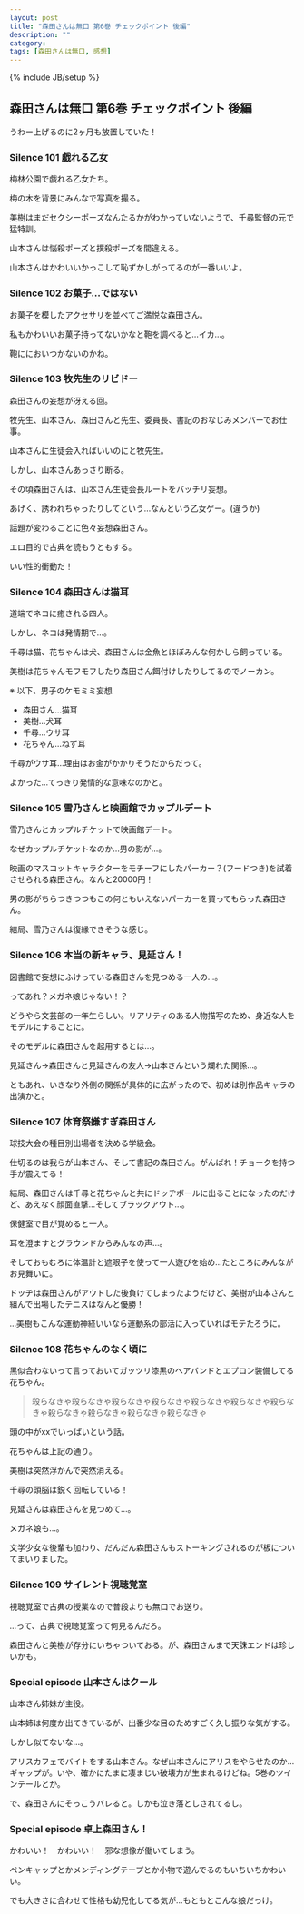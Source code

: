 ```yaml
---
layout: post
title: "森田さんは無口 第6巻 チェックポイント 後編"
description: ""
category: 
tags: [森田さんは無口, 感想]
---
```

{% include JB/setup %}

## 森田さんは無口 第6巻 チェックポイント 後編

うわー上げるのに2ヶ月も放置していた！

### Silence 101 戯れる乙女

梅林公園で戯れる乙女たち。

梅の木を背景にみんなで写真を撮る。

美樹はまだセクシーポーズなんたるかがわかっていないようで、千尋監督の元で猛特訓。

山本さんは悩殺ポーズと撲殺ポーズを間違える。

山本さんはかわいいかっこして恥ずかしがってるのが一番いいよ。

### Silence 102 お菓子…ではない

お菓子を模したアクセサリを並べてご満悦な森田さん。

私もかわいいお菓子持ってないかなと鞄を調べると…イカ…。

鞄ににおいつかないのかね。

### Silence 103 牧先生のリビドー

森田さんの妄想が冴える回。

牧先生、山本さん、森田さんと先生、委員長、書記のおなじみメンバーでお仕事。

山本さんに生徒会入ればいいのにと牧先生。

しかし、山本さんあっさり断る。

その頃森田さんは、山本さん生徒会長ルートをバッチリ妄想。

あげく、誘われちゃったりしてという…なんという乙女ゲー。(違うか)

話題が変わるごとに色々妄想森田さん。

エロ目的で古典を読もうともする。

いい性的衝動だ！

### Silence 104 森田さんは猫耳

道端でネコに癒される四人。

しかし、ネコは発情期で…。

千尋は猫、花ちゃんは犬、森田さんは金魚とほぼみんな何かしら飼っている。

美樹は花ちゃんモフモフしたり森田さん餌付けしたりしてるのでノーカン。

※ 以下、男子のケモミミ妄想

- 森田さん…猫耳
- 美樹…犬耳
- 千尋…ウサ耳
- 花ちゃん…ねず耳

千尋がウサ耳…理由はお金がかかりそうだからだって。

よかった…てっきり発情的な意味なのかと。

### Silence 105 雪乃さんと映画館でカップルデート

雪乃さんとカップルチケットで映画館デート。

なぜカップルチケットなのか…男の影が…。

映画のマスコットキャラクターをモチーフにしたパーカー？(フードつき)を試着させられる森田さん。なんと20000円！

男の影がちらつきつつもこの何ともいえないパーカーを買ってもらった森田さん。

結局、雪乃さんは復縁できそうな感じ。

### Silence 106 本当の新キャラ、見延さん！

図書館で妄想にふけっている森田さんを見つめる一人の…。

ってあれ？メガネ娘じゃない！？

どうやら文芸部の一年生らしい。リアリティのある人物描写のため、身近な人をモデルにすることに。

そのモデルに森田さんを起用するとは…。

見延さん→森田さんと見延さんの友人→山本さんという爛れた関係…。

ともあれ、いきなり外側の関係が具体的に広がったので、初めは別作品キャラの出演かと。

### Silence 107 体育祭嫌すぎ森田さん

球技大会の種目別出場者を決める学級会。

仕切るのは我らが山本さん、そして書記の森田さん。がんばれ！チョークを持つ手が震えてる！

結局、森田さんは千尋と花ちゃんと共にドッヂボールに出ることになったのだけど、あえなく顔面直撃…そしてブラックアウト…。

保健室で目が覚めると一人。

耳を澄ますとグラウンドからみんなの声…。

そしておもむろに体温計と遮眼子を使って一人遊びを始め…たところにみんながお見舞いに。

ドッヂは森田さんがアウトした後負けてしまったようだけど、美樹が山本さんと組んで出場したテニスはなんと優勝！

…美樹もこんな運動神経いいなら運動系の部活に入っていればモテたろうに。

### Silence 108 花ちゃんのなく頃に

黒似合わないって言っておいてガッツリ漆黒のヘアバンドとエプロン装備してる花ちゃん。

> 殺らなきゃ殺らなきゃ殺らなきゃ殺らなきゃ殺らなきゃ殺らなきゃ殺らなきゃ殺らなきゃ殺らなきゃ殺らなきゃ殺らなきゃ

頭の中がxxでいっぱいという話。

花ちゃんは上記の通り。

美樹は突然浮かんで突然消える。

千尋の頭脳は鋭く回転している！

見延さんは森田さんを見つめて…。

メガネ娘も…。

文学少女な後輩も加わり、だんだん森田さんもストーキングされるのが板についてまいりました。

### Silence 109 サイレント視聴覚室

視聴覚室で古典の授業なので普段よりも無口でお送り。

…って、古典で視聴覚室って何見るんだろ。

森田さんと美樹が存分にいちゃついておる。が、森田さんまで天誅エンドは珍しいかも。

### Special episode 山本さんはクール

山本さん姉妹が主役。

山本姉は何度か出てきているが、出番少な目のためすごく久し振りな気がする。

しかし似てないな…。

アリスカフェでバイトをする山本さん。なぜ山本さんにアリスをやらせたのか…ギャップが。いや、確かにたまに凄まじい破壊力が生まれるけどね。5巻のツインテールとか。

で、森田さんにそっこうバレると。しかも泣き落としされてるし。

### Special episode 卓上森田さん！

かわいい！　かわいい！　邪な想像が働いてしまう。

ペンキャップとかメンディングテープとか小物で遊んでるのもいちいちかわいい。

でも大きさに合わせて性格も幼児化してる気が…もともとこんな娘だっけ。